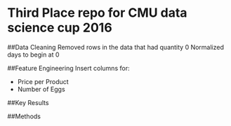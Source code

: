 # Third Place repo for CMU data science cup 2016 

##Data Cleaning
Removed rows in the data that had quantity 0 
Normalized days to begin at 0  

##Feature Engineering
Insert columns for:
* Price per Product
* Number of Eggs

##Key Results

##Methods
